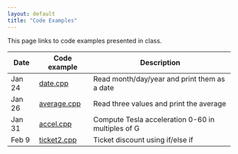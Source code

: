 ```yaml
---
layout: default
title: "Code Examples"
---
```


This page links to code examples presented in class.

Date | Code example | Description
---- | ------------ | -----------
Jan 24 | [date.cpp](date.cpp) | Read month/day/year and print them as a date
Jan 26 | [average.cpp](average.cpp) | Read three values and print the average
Jan 31 | [accel.cpp](accel.cpp) | Compute Tesla acceleration 0-60 in multiples of G
Feb 9 | [ticket2.cpp](ticket2.cpp) | Ticket discount using if/else if

